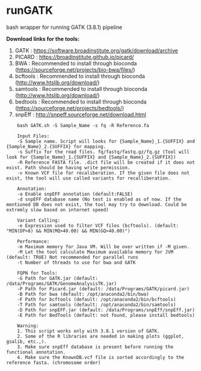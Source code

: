 # runGATK
bash wrapper for running GATK (3.8.1) pipeline

**Download links for the tools:**
1. GATK : https://software.broadinstitute.org/gatk/download/archive
2. PICARD : https://broadinstitute.github.io/picard/
3. BWA : Recommended to install through bioconda (https://sourceforge.net/projects/bio-bwa/files/)
4. bcftools : Recommended to install through bioconda (http://www.htslib.org/download/)
5. samtools : Recommended to install through bioconda (http://www.htslib.org/download/)
6. bedtools : Recommended to install through bioconda (https://sourceforge.net/projects/bedtools/)
7. snpEff : http://snpeff.sourceforge.net/download.html


```
	bash GATK.sh -S Sample_Name -s fq -R Reference.fa
	
	Input Files:
	-S Sample name. Script will looks for {Sample_Name}_1.{SUFFIX} and {Sample_Name}_2.{SUFFIX} for mapping. 
	-s Suffix for the read files. fq/fastq/fastq.gz/fq.gz (Tool will look for {Sample_Name}_1.{SUFFIX} and {Sample_Name}_2.{SUFFIX})
	-R Reference FASTA file. .dict file will be created if it does not exist. Path should be having write permission.
	-v Known VCF file for recaliberation. If the given file does not exist, the tool will use called variants for recalliberation.
	
	Annotation:
	-a Enable snpEFF annotation (default:FALSE)
	-d snpEFF database name (No test is enabled as of now. If the mentioned DB does not exist, the tool may try to download. Could be extremly slow based on internet speed)
	
	Variant Calling:
	-e Expression used to filter VCF files (bcftools). (default: "MIN(DP>8) && MIN(MQ>40.00) && MIN(GQ>40.00)")
	
	Performance:
	-m Maximum memory for Java VM. Will be over written if -M given.
	-M Let the tool calculate Maximum available memory for JVM (default: TRUE) Not recommended for parallel runs
	-t Number of threads to use for bwa and GATK
	
	FQPN for Tools:
	-G Path for GATK.jar (default: /data/Programs/GATK/GenomeAnalysisTK.jar)
	-P Path for Picard.jar (default: /data/Programs/GATK/picard.jar)
	-B Path for bwa (default: /opt/anaconda2/bin/bwa)
	-F Path for bcftools (default: /opt/anaconda2/bin/bcftools)
	-T Path for samtools (default: /opt/anaconda2/bin/samtools)
	-D Path for snpEFF.jar (default: /data/Programs/snpEff/snpEff.jar)
	-E Path for BedTools (default: not found, please install bedtools)

	Warning: 
	1. This script works only with 3.8.1 version of GATK.
	2. Some of the R libraries are needed in making plots (ggplot, gsalib, etc.,).
	3. Make sure snpEff database is present before running the functional annotation.
	4. Make sure the KnownDB.vcf file is sorted accordingly to the reference fasta. (chromosome order)


```
